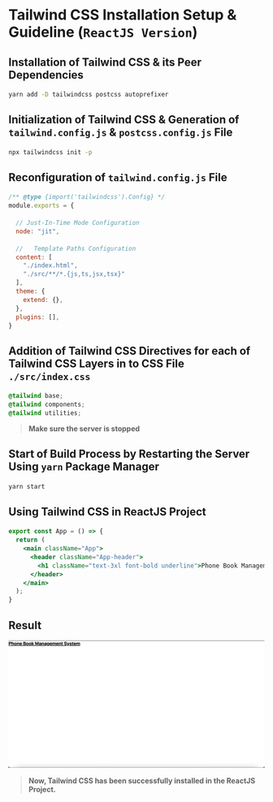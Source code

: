 # Tailwind CSS Installation Setup & Guideline (`ReactJS Version`)

## Installation of Tailwind CSS & its Peer Dependencies

```sh
yarn add -D tailwindcss postcss autoprefixer
```

## Initialization of Tailwind CSS & Generation of `tailwind.config.js` & `postcss.config.js` File

```sh
npx tailwindcss init -p
```

## Reconfiguration of `tailwind.config.js` File

```js
/** @type {import('tailwindcss').Config} */
module.exports = {
  
  // Just-In-Time Mode Configuration
  node: "jit",
  
  //   Template Paths Configuration
  content: [
    "./index.html",
    "./src/**/*.{js,ts,jsx,tsx}"
  ],
  theme: {
    extend: {},
  },
  plugins: [],
}
```

## Addition of Tailwind CSS Directives for each of Tailwind CSS Layers in to CSS File `./src/index.css`

```css
@tailwind base;
@tailwind components;
@tailwind utilities;
```

> **Make sure the server is stopped**

## Start of Build Process by Restarting the Server Using `yarn` Package Manager

```sh
yarn start
```

## Using Tailwind CSS in ReactJS Project

```jsx
export const App = () => {
  return (
    <main className="App">
      <header className="App-header">
        <h1 className="text-3xl font-bold underline">Phone Book Management System</h1>
      </header>
    </main>
  );
}
```

## Result

![Website after Applying Tailwind CSS](/scripts/images/Applying-TWCSS.png)

> **Now, Tailwind CSS has been successfully installed in the ReactJS Project.**